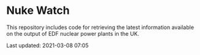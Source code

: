# Nuke Watch

This repository includes code for retrieving the latest information available on the output of EDF nuclear power plants in the UK.

Last updated: 2021-03-08 07:05
